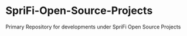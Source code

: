 # SpriFi-Open-Source-Projects
Primary Repository for developments under SpriFi Open Source Projects
